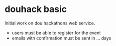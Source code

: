 # douhack basic

Initial work on dou hackathons web service.

* users must be able to register for the event
* emails with confirmation must be sent in ... days
